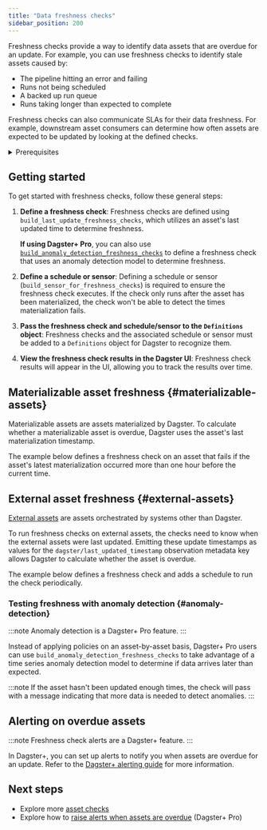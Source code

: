 ```yaml
---
title: "Data freshness checks"
sidebar_position: 200
---
```


Freshness checks provide a way to identify data assets that are overdue for an update. For example, you can use freshness checks to identify stale assets caused by:

- The pipeline hitting an error and failing
- Runs not being scheduled
- A backed up run queue
- Runs taking longer than expected to complete

Freshness checks can also communicate SLAs for their data freshness. For example, downstream asset consumers can determine how often assets are expected to be updated by looking at the defined checks.

<details>
  <summary>Prerequisites</summary>

To follow the steps in this guide, you'll need familiarity with:

- [Assets](/guides/build/assets/defining-assets)
- [External assets](/guides/build/assets/external-assets)
- [Asset checks](/guides/test/asset-checks)

</details>

## Getting started

To get started with freshness checks, follow these general steps:

1. **Define a freshness check**: Freshness checks are defined using `build_last_update_freshness_checks`, which utilizes an asset's last updated time to determine freshness.

   **If using Dagster+ Pro**, you can also use [`build_anomaly_detection_freshness_checks`](#anomaly-detection) to define a freshness check that uses an anomaly detection model to determine freshness.
2. **Define a schedule or sensor**: Defining a schedule or sensor (`build_sensor_for_freshness_checks`) is required to ensure the freshness check executes. If the check only runs after the asset has been materialized, the check won't be able to detect the times materialization fails.
3. **Pass the freshness check and schedule/sensor to the `Definitions` object**: Freshness checks and the associated schedule or sensor must be added to a `Definitions` object for Dagster to recognize them.
4. **View the freshness check results in the Dagster UI**: Freshness check results will appear in the UI, allowing you to track the results over time.

## Materializable asset freshness \{#materializable-assets}

Materializable assets are assets materialized by Dagster. To calculate whether a materializable asset is overdue, Dagster uses the asset's last materialization timestamp.

The example below defines a freshness check on an asset that fails if the asset's latest materialization occurred more than one hour before the current time.

<CodeExample filePath="guides/data-assets/quality-testing/freshness-checks/materializable-asset-freshness-check.py" language="python" />

## External asset freshness \{#external-assets}

[External assets](/guides/build/assets/external-assets) are assets orchestrated by systems other than Dagster.

To run freshness checks on external assets, the checks need to know when the external assets were last updated. Emitting these update timestamps as values for the `dagster/last_updated_timestamp` observation metadata key allows Dagster to calculate whether the asset is overdue.

The example below defines a freshness check and adds a schedule to run the check periodically.

<CodeExample filePath="guides/data-assets/quality-testing/freshness-checks/external-asset-freshness-check.py" language="python" />

### Testing freshness with anomaly detection \{#anomaly-detection}

:::note
Anomaly detection is a Dagster+ Pro feature.
:::

Instead of applying policies on an asset-by-asset basis, Dagster+ Pro users can use `build_anomaly_detection_freshness_checks` to take advantage of a time series anomaly detection model to determine if data arrives later than expected.

<CodeExample filePath="guides/data-assets/quality-testing/freshness-checks/anomaly-detection.py" language="python" />

:::note
If the asset hasn't been updated enough times, the check will pass with a message indicating that more data is needed to detect anomalies.
:::

## Alerting on overdue assets

:::note
Freshness check alerts are a Dagster+ feature.
:::

In Dagster+, you can set up alerts to notify you when assets are overdue for an update. Refer to the [Dagster+ alerting guide](/dagster-plus/features/alerts) for more information.

## Next steps

- Explore more [asset checks](/guides/test/asset-checks)
- Explore how to [raise alerts when assets are overdue](/dagster-plus/features/alerts) (Dagster+ Pro)